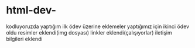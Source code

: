 # html-dev-
kodluyoruzda yaptığım ilk ödev
üzerine eklemeler yaptığımız için ikinci ödev oldu 
resimler eklendi(img dosyası)
linkler eklendi(çalışıyorlar)
iletişim bilgileri eklendi
